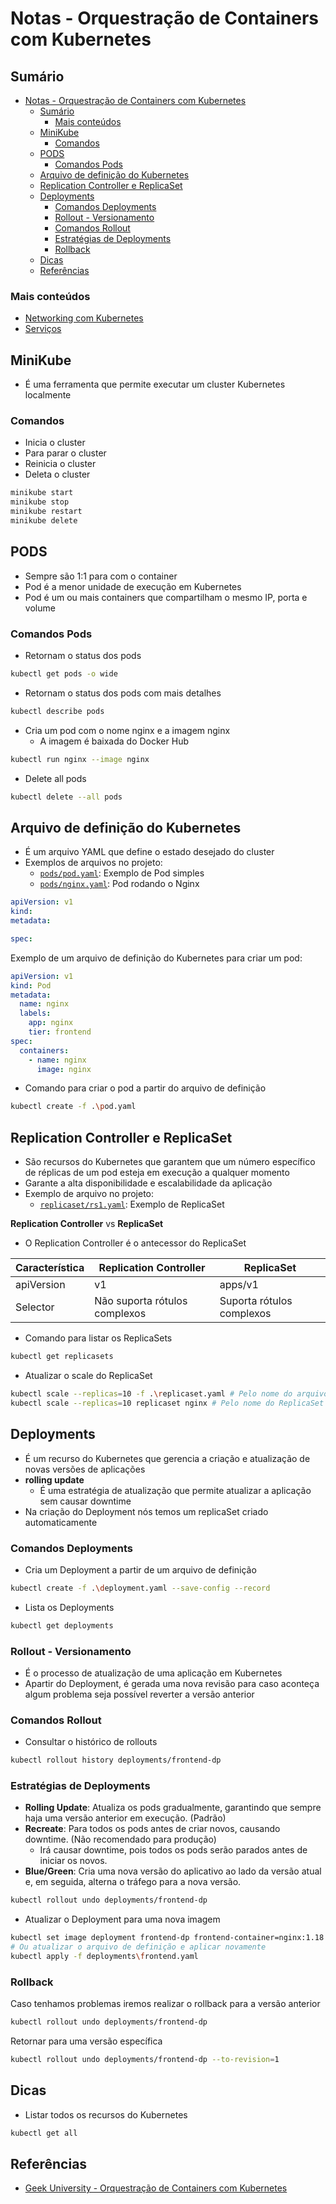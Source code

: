 # Notas - Orquestração de Containers com Kubernetes

## Sumário

- [Notas - Orquestração de Containers com Kubernetes](#notas---orquestração-de-containers-com-kubernetes)
  - [Sumário](#sumário)
    - [Mais conteúdos](#mais-conteúdos)
  - [MiniKube](#minikube)
    - [Comandos](#comandos)
  - [PODS](#pods)
    - [Comandos Pods](#comandos-pods)
  - [Arquivo de definição do Kubernetes](#arquivo-de-definição-do-kubernetes)
  - [Replication Controller e ReplicaSet](#replication-controller-e-replicaset)
  - [Deployments](#deployments)
    - [Comandos Deployments](#comandos-deployments)
    - [Rollout - Versionamento](#rollout---versionamento)
    - [Comandos Rollout](#comandos-rollout)
    - [Estratégias de Deployments](#estratégias-de-deployments)
    - [Rollback](#rollback)
  - [Dicas](#dicas)
  - [Referências](#referências)

### Mais conteúdos

- [Networking com Kubernetes](./NETWORKING.md)
- [Serviços](./SERVICES.md)

## MiniKube

- É uma ferramenta que permite executar um cluster Kubernetes localmente

### Comandos

- Inicia o cluster
- Para parar o cluster
- Reinicia o cluster
- Deleta o cluster

``` bash
minikube start
minikube stop
minikube restart
minikube delete
```

## PODS

- Sempre são 1:1 para com o container
- Pod é a menor unidade de execução em Kubernetes
- Pod é um ou mais containers que compartilham o mesmo IP, porta e volume

### Comandos Pods

- Retornam o status dos pods

``` bash
kubectl get pods -o wide
```

- Retornam o status dos pods com mais detalhes

``` bash
kubectl describe pods
```

- Cria um pod com o nome nginx e a imagem nginx
  - A imagem é baixada do Docker Hub

``` bash
kubectl run nginx --image nginx
```

- Delete all pods

``` bash
kubectl delete --all pods
```

## Arquivo de definição do Kubernetes

- É um arquivo YAML que define o estado desejado do cluster
- Exemplos de arquivos no projeto:
  - [`pods/pod.yaml`](pods/pod.yaml): Exemplo de Pod simples
  - [`pods/nginx.yaml`](pods/nginx.yaml): Pod rodando o Nginx

``` yaml
apiVersion: v1
kind:
metadata:

spec:
```

Exemplo de um arquivo de definição do Kubernetes para criar um pod:

``` yaml
apiVersion: v1
kind: Pod
metadata:
  name: nginx
  labels:
    app: nginx
    tier: frontend
spec:
  containers:
    - name: nginx
      image: nginx
```

- Comando para criar o pod a partir do arquivo de definição

``` bash
kubectl create -f .\pod.yaml
```

## Replication Controller e ReplicaSet

- São recursos do Kubernetes que garantem que um número específico de réplicas de um pod esteja em execução a qualquer momento
- Garante a alta disponibilidade e escalabilidade da aplicação
- Exemplo de arquivo no projeto:
  - [`replicaset/rs1.yaml`](replicaset/rs1.yaml): Exemplo de ReplicaSet

**Replication Controller** vs **ReplicaSet**

- O Replication Controller é o antecessor do ReplicaSet

| Característica | Replication Controller        | ReplicaSet                |
| -------------- | ----------------------------- | ------------------------- |
| apiVersion     | v1                            | apps/v1                   |
| Selector       | Não suporta rótulos complexos | Suporta rótulos complexos |

- Comando para listar os ReplicaSets

``` bash
kubectl get replicasets
```

- Atualizar o scale do ReplicaSet

``` bash
kubectl scale --replicas=10 -f .\replicaset.yaml # Pelo nome do arquivo
kubectl scale --replicas=10 replicaset nginx # Pelo nome do ReplicaSet
```

## Deployments

- É um recurso do Kubernetes que gerencia a criação e atualização de novas versões de aplicações
- **rolling update**
  - É uma estratégia de atualização que permite atualizar a aplicação sem causar downtime
- Na criação do Deployment nós temos um replicaSet criado automaticamente

### Comandos Deployments

- Cria um Deployment a partir de um arquivo de definição

``` bash
kubectl create -f .\deployment.yaml --save-config --record
```

- Lista os Deployments

``` bash
kubectl get deployments
```

### Rollout - Versionamento

- É o processo de atualização de uma aplicação em Kubernetes
- Apartir do Deployment, é gerada uma nova revisão para caso aconteça algum problema seja possível reverter a versão anterior

### Comandos Rollout

- Consultar o histórico de rollouts

``` bash
kubectl rollout history deployments/frontend-dp
```

### Estratégias de Deployments

- **Rolling Update**: Atualiza os pods gradualmente, garantindo que sempre haja uma versão anterior em execução. (Padrão)
- **Recreate**: Para todos os pods antes de criar novos, causando downtime. (Não recomendado para produção)
  - Irá causar downtime, pois todos os pods serão parados antes de iniciar os novos.
- **Blue/Green**: Cria uma nova versão do aplicativo ao lado da versão atual e, em seguida, alterna o tráfego para a nova versão.

``` bash
kubectl rollout undo deployments/frontend-dp
```

- Atualizar o Deployment para uma nova imagem

``` bash
kubectl set image deployment frontend-dp frontend-container=nginx:1.18.0 --record
# Ou atualizar o arquivo de definição e aplicar novamente
kubectl apply -f deployments\frontend.yaml
```

### Rollback

Caso tenhamos problemas iremos realizar o rollback para a versão anterior

``` bash
kubectl rollout undo deployments/frontend-dp
```

Retornar para uma versão específica

``` bash
kubectl rollout undo deployments/frontend-dp --to-revision=1
```

## Dicas

- Listar todos os recursos do Kubernetes

``` bash
kubectl get all
```

## Referências

- [Geek University - Orquestração de Containers com Kubernetes](https://itau.udemy.com/course/orquestracao-de-containers-com-kubernetes)